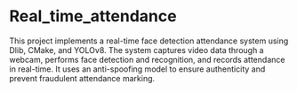 # Real_time_attendance
This project implements a real-time face detection attendance system using Dlib, CMake, and YOLOv8. The system captures video data through a webcam, performs face detection and recognition, and records attendance in real-time. It uses an anti-spoofing model to ensure authenticity and prevent fraudulent attendance marking.
